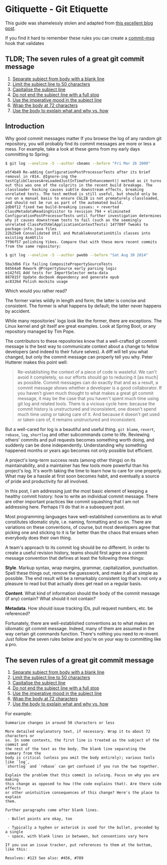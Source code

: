 # Gitiquette - Git Etiquette

This guide was shamelessly stolen and adapted from [this excellent blog post](http://chris.beams.io/posts/git-commit/).

If you find it hard to remember these rules you can create a [commit-msg](https://git-scm.com/book/en/v2/Customizing-Git-Git-Hooks)
hook that validates

## TLDR; The seven rules of a great git commit message

1. [Separate subject from body with a blank line](gitiquette/separate-subject-from-body.md)
1. [Limit the subject line to 50 characters](gitiquette/limit-subject-line.md)
1. [Capitalise the subject line](gitiquette/capitalise-subject-line.md)
1. [Do not end the subject line with a full stop](gitiquette/no-full-stop-in-subject-line.md)
1. [Use the imperative mood in the subject line](gitiquette/use-imperative-subject.md)
1. [Wrap the body at 72 characters](gitiquette/wrap-body.md)
1. [Use the body to explain what and why vs. how](gitiquette/body-for-what-not-how.md)

## Introduction

Why good commit messages matter If you browse the log of any
random git repository, you will probably find its commit messages are more or
less a mess. For example, take a look at these gems from my early days
committing to Spring:

```bash
$ git log --oneline -5 --author cbeams --before "Fri Mar 26 2009"
```

```
e5f4b49 Re-adding ConfigurationPostProcessorTests after its brief removal in r814. @Ignore-ing the testCglibClassesAreLoadedJustInTimeForEnhancement() method as it turns out this was one of the culprits in the recent build breakage. The classloader hacking causes subtle downstream effects, breaking unrelated tests. The test method is still useful, but should only be run on a manual basis to ensure CGLIB is not prematurely classloaded, and should not be run as part of the automated build.
2db0f12 fixed two build-breaking issues: + reverted ClassMetadataReadingVisitor to revision 794 + eliminated ConfigurationPostProcessorTests until further investigation determines why it causes downstream tests to fail (such as the seemingly unrelated ClassPathXmlApplicationContextTests) 147709f Tweaks to package-info.java files
22b25e0 Consolidated Util and MutableAnnotationUtils classes into existing AsmUtils
7f96f57 polishing Yikes. Compare that with these more recent commits from the same repository:
```

```bash
$ git log --oneline -5 --author pwebb --before "Sat Aug 30 2014"
```

```
5ba3db6 Fix failing CompositePropertySourceTests
84564a0 Rework @PropertySource early parsing logic
e142fd1 Add tests for ImportSelector meta-data
887815f Update docbook dependency and generate epub
ac8326d Polish mockito usage
```

Which would you rather read?

The former varies wildly in length and form; the latter is concise and
consistent. The former is what happens by default; the latter never happens by
accident.

While many repositories' logs look like the former, there are exceptions. The
Linux kernel and git itself are great examples. Look at Spring Boot, or any
repository managed by Tim Pope.

The contributors to these repositories know that a well-crafted git commit
message is the best way to communicate context about a change to fellow
developers (and indeed to their future selves). A diff will tell you what
changed, but only the commit message can properly tell you why. Peter Hutterer
makes this point well:

>Re-establishing the context of a piece of code is wasteful. We can't avoid it
completely, so our efforts should go to reducing it [as much] as possible.
Commit messages can do exactly that and as a result, a commit message shows
whether a developer is a good collaborator. If you haven't given much thought to
what makes a great git commit message, it may be the case that you haven't spent
much time using git log and related tools. There is a vicious cycle here:
because the commit history is unstructured and inconsistent, one doesn't spend
much time using or taking care of it. And because it doesn't get used or taken
care of, it remains unstructured and inconsistent.

But a well-cared for log is a beautiful and useful thing. `git blame`, `revert`,
`rebase`, `log`, `shortlog` and other subcommands come to life. Reviewing others'
commits and pull requests becomes something worth doing, and suddenly can be
done independently. Understanding why something happened months or years ago
becomes not only possible but efficient.

A project's long-term success rests (among other things) on its maintainability,
and a maintainer has few tools more powerful than his project's log. It's worth
taking the time to learn how to care for one properly. What may be a hassle at
first soon becomes habit, and eventually a source of pride and productivity for
all involved.

In this post, I am addressing just the most basic element of keeping a healthy
commit history: how to write an individual commit message. There are other
important practices like commit squashing that I am not addressing here. Perhaps
I'll do that in a subsequent post.

Most programming languages have well-established conventions as to what
constitutes idiomatic style, i.e. naming, formatting and so on. There are
variations on these conventions, of course, but most developers agree that
picking one and sticking to it is far better than the chaos that ensues when
everybody does their own thing.

A team's approach to its commit log should be no different. In order to create a
useful revision history, teams should first agree on a commit message convention
that defines at least the following three things:

**Style**. Markup syntax, wrap margins, grammar, capitalization, punctuation. Spell
these things out, remove the guesswork, and make it all as simple as possible.
The end result will be a remarkably consistent log that's not only a pleasure to
read but that actually does get read on a regular basis.

**Content**. What kind of information should the body of the commit message (if any)
contain? What should it not contain?

**Metadata**. How should issue tracking IDs, pull request numbers, etc. be
referenced?

Fortunately, there are well-established conventions as to what makes an
idiomatic git commit message. Indeed, many of them are assumed in the way
certain git commands function. There's nothing you need to re-invent. Just
follow the seven rules below and you're on your way to committing like a pro.

## The seven rules of a great git commit message

1. [Separate subject from body with a blank line](gitiquette/separate-subject-from-body.md)
1. [Limit the subject line to 50 characters](gitiquette/limit-subject-line.md)
1. [Capitalise the subject line](gitiquette/capitalise-subject-line.md)
1. [Do not end the subject line with a full stop](gitiquette/no-full-stop-in-subject-line.md)
1. [Use the imperative mood in the subject line](gitiquette/use-imperative-subject.md)
1. [Wrap the body at 72 characters](gitiquette/wrap-body.md)
1. [Use the body to explain what and why vs. how](gitiquette/body-for-what-not-how.md)

For example:

```
Summarize changes in around 50 characters or less

More detailed explanatory text, if necessary. Wrap it to about 72 characters or
so. In some contexts, the first line is treated as the subject of the commit and
the rest of the text as the body. The blank line separating the summary from the
body is critical (unless you omit the body entirely); various tools like `log`,
`shortlog` and `rebase` can get confused if you run the two together.

Explain the problem that this commit is solving. Focus on why you are making
this change as opposed to how (the code explains that). Are there side effects
or other unintuitive consequences of this change? Here's the place to explain
them.

Further paragraphs come after blank lines.

 - Bullet points are okay, too

 - Typically a hyphen or asterisk is used for the bullet, preceded by a single
 - space, with blank lines in between, but conventions vary here

If you use an issue tracker, put references to them at the bottom, like this:

Resolves: #123 See also: #456, #789
```
